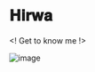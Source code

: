 # 𝐇𝐢𝐫𝐰𝐚
&lt;! Get to know me !>

![image](https://github.com/user-attachments/assets/caee1be7-00d6-491f-83af-620446e49373)

